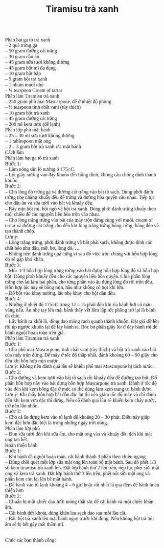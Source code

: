 ﻿---
id: 11
title: Tiramisu trà xanh
layout: EventPage
category: events
path: '/events/11-Tiramisu-tra-xanh/'
key: 11-Tiramisu-tra-xanh

meta: Tiramisu trà xanh
keywords: Tiramisu trà xanh

---
<html>

<head>
<meta http-equiv=Content-Type content="text/html; charset=windows-1252">
<meta name=Generator content="Microsoft Word 15 (filtered)">
<style>
<!--
 /* Font Definitions */
 @font-face
	{font-family:"Cambria Math";
	panose-1:2 4 5 3 5 4 6 3 2 4;}
@font-face
	{font-family:Calibri;
	panose-1:2 15 5 2 2 2 4 3 2 4;}
@font-face
	{font-family:Tahoma;
	panose-1:2 11 6 4 3 5 4 4 2 4;}
 /* Style Definitions */
 p.MsoNormal, li.MsoNormal, div.MsoNormal
	{margin:0cm;
	margin-bottom:.0001pt;
	line-height:115%;
	font-size:12.0pt;
	font-family:"Times New Roman",serif;}
h2
	{mso-style-link:"Heading 2 Char";
	margin-right:0cm;
	margin-left:0cm;
	font-size:18.0pt;
	font-family:"Times New Roman",serif;
	font-weight:bold;}
p.MsoHeader, li.MsoHeader, div.MsoHeader
	{mso-style-link:"Header Char";
	margin:0cm;
	margin-bottom:.0001pt;
	font-size:12.0pt;
	font-family:"Times New Roman",serif;}
p.MsoFooter, li.MsoFooter, div.MsoFooter
	{mso-style-link:"Footer Char";
	margin:0cm;
	margin-bottom:.0001pt;
	font-size:12.0pt;
	font-family:"Times New Roman",serif;}
p
	{margin-right:0cm;
	margin-left:0cm;
	font-size:12.0pt;
	font-family:"Times New Roman",serif;}
p.MsoAcetate, li.MsoAcetate, div.MsoAcetate
	{mso-style-link:"Balloon Text Char";
	margin:0cm;
	margin-bottom:.0001pt;
	font-size:8.0pt;
	font-family:"Tahoma",sans-serif;}
span.Heading2Char
	{mso-style-name:"Heading 2 Char";
	mso-style-link:"Heading 2";
	font-family:"Times New Roman",serif;
	font-weight:bold;}
span.HeaderChar
	{mso-style-name:"Header Char";
	mso-style-link:Header;}
span.FooterChar
	{mso-style-name:"Footer Char";
	mso-style-link:Footer;}
span.BalloonTextChar
	{mso-style-name:"Balloon Text Char";
	mso-style-link:"Balloon Text";
	font-family:"Tahoma",sans-serif;}
.MsoChpDefault
	{font-size:12.0pt;}
.MsoPapDefault
	{line-height:115%;}
 /* Page Definitions */
 @page WordSection1
	{size:21.0cm 842.0pt;
	margin:2.0cm 2.0cm 2.0cm 2.0cm;}
div.WordSection1
	{page:WordSection1;}
 /* List Definitions */
 ol
	{margin-bottom:0cm;}
ul
	{margin-bottom:0cm;}
-->
</style>

</head>

<body lang=EN-US>

<div class=WordSection1>

<p class=MsoNormal>&nbsp;</p>

<p class=MsoNormal>Ph&#7847;n b&#7841;t ga tô trà xanh</p>

<p class=MsoNormal>– 2 qu&#7843; tr&#7913;ng gà</p>

<p class=MsoNormal>– 50 gram &#273;&#432;&#7901;ng cát tr&#7855;ng</p>

<p class=MsoNormal>– 30 gram d&#7847;u &#259;n</p>

<p class=MsoNormal>– 45 gram s&#7919;a t&#432;&#417;i không &#273;&#432;&#7901;ng</p>

<p class=MsoNormal>– 45 gram b&#7897;t mì &#273;a d&#7909;ng</p>

<p class=MsoNormal>– 10 gram b&#7897;t b&#7855;p</p>

<p class=MsoNormal>– 5 gram b&#7897;t trà xanh</p>

<p class=MsoNormal>– 1 nhúm mu&#7889;i nh&#7887;</p>

<p class=MsoNormal>– ¼ teaspoon Cream of tartar</p>

<p class=MsoNormal>Ph&#7847;n làm Tiramisu trà xanh</p>

<p class=MsoNormal>– 250 gram phô mai Mascarpone, &#273;&#7875; &#7903; nhi&#7879;t
&#273;&#7897; phòng</p>

<p class=MsoNormal>– ½ teaspoon tinh ch&#7845;t vani (tùy thích)</p>

<p class=MsoNormal>– 10 gram b&#7897;t trà xanh</p>

<p class=MsoNormal>– 45 gram &#273;&#432;&#7901;ng cát tr&#7855;ng </p>

<p class=MsoNormal>– 200 ml kem t&#432;&#417;i (&#273;&#7875; l&#7841;nh)</p>

<p class=MsoNormal>Ph&#7847;n l&#7899;p ph&#7911; m&#7863;t bánh</p>

<p class=MsoNormal>– 25 – 30 ml s&#7919;a t&#432;&#417;i không &#273;&#432;&#7901;ng</p>

<p class=MsoNormal>– 1 tablespoon m&#7853;t ong</p>

<p class=MsoNormal>– 2 – 3 gram b&#7897;t trà xanh r&#7855;c m&#7863;t bánh</p>

<p class=MsoNormal>Cách làm </p>

<p class=MsoNormal>Ph&#7847;n làm b&#7841;t ga tô trà xanh</p>

<p class=MsoNormal>B&#432;&#7899;c 1:</p>

<p class=MsoNormal>– Làm nóng s&#7861;n lò n&#432;&#7899;ng &#7903; 175&#9675;C.</p>

<p class=MsoNormal>– Lót gi&#7845;y n&#432;&#7899;ng vào &#273;áy khuôn &#273;&#7875;
ch&#7889;ng dính, không c&#7847;n ch&#7889;ng dính thành khuôn.</p>

<p class=MsoNormal>B&#432;&#7899;c 2:</p>

<p class=MsoNormal>– Cho lòng &#273;&#7887; tr&#7913;ng gà và &#273;&#432;&#7901;ng
cát tr&#7855;ng vào bát tô s&#7841;ch. Dùng ph&#7899;i &#273;ánh tr&#7913;ng nh&#7865;
nhàng khu&#7845;y &#273;&#7873;u &#273;&#7875; tr&#7913;ng và &#273;&#432;&#7901;ng
hòa quy&#7879;n vào nhau. Ti&#7871;p t&#7909;c cho d&#7847;u &#259;n và s&#7919;a
t&#432;&#417;i vào bát và khu&#7845;y &#273;&#7873;u.</p>

<p class=MsoNormal>– Rây m&#7883;n b&#7897;t mì, b&#7897;t ngô và b&#7897;t trà
xanh. Dùng ph&#7899;i &#273;ánh tr&#7913;ng khu&#7845;y theo m&#7897;t chi&#7873;u
&#273;&#7875; các nguyên li&#7879;u hòa tr&#7897;n vào nhau.</p>

<p class=MsoNormal>– Cho lòng tr&#7855;ng tr&#7913;ng vào bát c&#7911;a máy tr&#7897;n
&#273;&#7913;ng cùng v&#7899;i mu&#7889;i, cream of tartar và &#273;&#432;&#7901;ng
cát tr&#7855;ng cho &#273;&#7871;n khi lòng tr&#7855;ng tr&#7913;ng bông c&#7913;ng,
bóng d&#7867;o và t&#7841;o thành chóp.</p>

<p class=MsoNormal>L&#432;u ý:</p>

<p class=MsoNormal>– Lòng tr&#7855;ng tr&#7913;ng, ph&#7899;i &#273;ánh tr&#7913;ng
và bát ph&#7843;i s&#7841;ch, không &#273;&#432;&#7907;c dính các ch&#7845;t
béo nh&#432; d&#7847;u, m&#7905;, b&#417;, lòng &#273;&#7887;, …</p>

<p class=MsoNormal>– Không nên &#273;ánh tr&#7913;ng quá c&#7913;ng vì sau
&#273;ó vi&#7879;c tr&#7897;n chúng v&#7899;i h&#7895;n h&#7907;p lòng &#273;&#7887;
s&#7869; g&#7863;p khó kh&#259;n.</p>

<p class=MsoNormal>B&#432;&#7899;c 3:</p>

<p class=MsoNormal>– Múc 1/3 h&#7895;n h&#7907;p lòng tr&#7855;ng tr&#7913;ng
vào bát &#273;&#7921;ng h&#7895;n h&#7907;p lòng &#273;&#7887; và h&#7895;n h&#7907;p
b&#7897;t. Dùng ph&#7899;i khu&#7845;y &#273;&#7873;u cho các nguyên li&#7879;u
hòa quy&#7879;n. Chia ph&#7847;n lòng tr&#7855;ng còn l&#7841;i làm hai ph&#7847;n,
cho t&#7915;ng ph&#7847;n vào âu &#273;&#7921;ng lòng &#273;&#7887; r&#7891;i
tr&#7897;n &#273;&#7873;u. H&#7895;n h&#7907;p lúc này s&#7869; bông m&#7883;n,
h&#7847;u nh&#432; không có b&#7885;t khí l&#7899;n.</p>

<p class=MsoNormal>– &#272;&#7893; b&#7897;t vào khay n&#432;&#7899;ng, l&#7855;c
nh&#7865; khay cho b&#7897;t dàn &#273;&#7873;u.</p>

<p class=MsoNormal>B&#432;&#7899;c 4:</p>

<p class=MsoNormal>– N&#432;&#7899;ng &#7903; nhi&#7879;t &#273;&#7897; 175&#9675;C
trong 12 – 15 phút &#273;&#7871;n khi rìa bánh h&#417;i có màu vàng nâu. &#7844;n
nh&#7865; tay lên m&#7863;t bánh th&#7845;y v&#7871;t lõm l&#7853;p t&#7913;c
ph&#7891;ng tr&#7903; l&#7841;i là bánh &#273;ã chín.</p>

<p class=MsoNormal>– L&#7845;y bánh ra kh&#7887;i lò, dùng dao m&#7887;ng r&#7841;ch
quanh thành khuôn. &#272;&#7863;t giá &#273;&#7905; lên r&#7891;i úp ng&#432;&#7907;c
khuôn l&#7841;i &#273;&#7875; l&#7845;y bánh ra. Bóc b&#7887; ph&#7847;n gi&#7845;y
lót &#7903; &#273;áy bánh r&#7891;i &#273;&#7875; bánh ngu&#7897;i hoàn toàn
trên giá.</p>

<p class=MsoNormal>Ph&#7847;n làm Tiramisu trà xanh</p>

<p class=MsoNormal>B&#432;&#7899;c 1:</p>

<p class=MsoNormal>– Cho phô mai Mascarpone, tinh ch&#7845;t vani (tùy thích)
và b&#7897;t trà xanh vào bát c&#7911;a máy tr&#7897;n &#273;&#7913;ng. &#272;&#7875;
máy &#7903; t&#7889;c &#273;&#7897; th&#7845;p nh&#7845;t, &#273;ánh kho&#7843;ng
60 – 90 giây cho &#273;&#7871;n khi h&#7895;n h&#7907;p m&#7883;n m&#432;&#7907;n.</p>

<p class=MsoNormal>L&#432;u ý: Không nên &#273;ánh quá lâu s&#7869; khi&#7871;n
phô mai Mascarpone b&#7883; tách n&#432;&#7899;c.</p>

<p class=MsoNormal>B&#432;&#7899;c 2:</p>

<p class=MsoNormal>– Cho &#273;&#432;&#7901;ng và kem t&#432;&#417;i vào bát tô
s&#7841;ch r&#7891;i khu&#7845;y &#273;&#7873;u &#273;&#7875; &#273;&#432;&#7901;ng
tan b&#7899;t. &#272;&#7893; ph&#7847;n h&#7895;n h&#7907;p này vào bát &#273;&#7921;ng
h&#7895;n h&#7907;p Mascarpone trà xanh. &#272;ánh &#7903; t&#7889;c &#273;&#7897;
v&#7915;a &#273;&#7871;n khi kem bông &#273;&#7863;c &#7903; m&#7913;c có th&#7875;
dùng làm kem trang trí bánh &#273;&#432;&#7907;c.</p>

<p class=MsoNormal>L&#432;u ý: Khi th&#7845;y h&#7895;n h&#7907;p b&#7855;t
&#273;&#7847;u &#273;&#7863;c l&#7841;i thì nên gi&#7843;m t&#7889;c &#273;&#7897;
máy và ch&#7881; &#273;ánh &#273;&#7871;n khi kem v&#7915;a &#273;&#7863;c thì
d&#7915;ng. N&#7871;u c&#7889; &#273;ánh quá lâu s&#7869; khi&#7871;n kem ch&#7843;y
n&#432;&#7899;c, tr&#7903; nên l&#7893;n nh&#7893;n.</p>

<p class=MsoNormal>B&#432;&#7899;c 3:</p>

<p class=MsoNormal>– Cho c&#7843; âu &#273;&#7921;ng kem vào t&#7911; l&#7841;nh
&#273;&#7875; kho&#7843;ng 20 – 30 phút. &#272;i&#7873;u này giúp kem &#273;&#7863;c
h&#417;n &#273;&#7863;c bi&#7879;t là trong nh&#7919;ng ngày tr&#7901;i nóng.</p>

<p class=MsoNormal>Ph&#7847;n làm l&#7899;p ph&#7911;</p>

<p class=MsoNormal>– &#272;un s&#7919;a t&#432;&#417;i &#273;&#7871;n khi s&#7919;a
&#7845;m, cho m&#7853;t ong vào và khu&#7845;y &#273;&#7873;u &#273;&#7871;n
khi m&#7853;t ong tan h&#7871;t.</p>

<p class=MsoNormal>Hoàn thi&#7879;n bánh</p>

<p class=MsoNormal>B&#432;&#7899;c 1:</p>

<p class=MsoNormal>– Khi bánh &#273;ã ngu&#7897;i hoàn toàn, c&#7855;t bánh
thành 3 ph&#7847;n theo chi&#7873;u ngang.</p>

<p class=MsoNormal>– Dùng ch&#7893;i quét m&#7897;t l&#7899;p s&#7919;a m&#7853;t
ong lên toàn b&#7897; m&#7863;t bánh. Sau &#273;ó ph&#7871;t 1/3 s&#7889; kem
tiramisu trà xanh lên. &#272;&#7863;t l&#7899;p bánh th&#7913; 2 lên trên, ti&#7871;p
t&#7909;c ph&#7871;t s&#7919;a m&#7853;t ong và kem trà xanh. &#272;&#7863;t l&#7899;p
bánh th&#7913; 3 lên trên, ph&#7871;t n&#7889;t s&#7919;a m&#7853;t ong và ph&#7847;n
kem còn l&#7841;i lên b&#7873; m&#7863;t bánh.</p>

<p class=MsoNormal>– &#272;&#7875; bánh vào t&#7911; l&#7841;nh kho&#7843;ng 4
– 6 gi&#7901; ho&#7863;c t&#7889;t nh&#7845;t là qua &#273;êm &#273;&#7875;
bánh hoàn thi&#7879;n h&#417;n</p>

<p class=MsoNormal>B&#432;&#7899;c 2:</p>

<p class=MsoNormal>– Chu&#7849;n b&#7883; m&#7897;t chi&#7871;c dao l&#432;&#7905;i
m&#7887;ng th&#7853;t s&#7855;c &#273;&#7875; c&#7855;t bánh và m&#7897;t chi&#7871;c
kh&#259;n &#7849;m.</p>

<p class=MsoNormal>– C&#7855;t bánh d&#7913;t khoát, dùng kh&#259;n lau s&#7841;ch
dao sau m&#7895;i l&#7847;n c&#7855;t.</p>

<p class=MsoNormal>– R&#7855;c b&#7897;t trà xanh lên m&#7863;t bánh ngay
tr&#432;&#7899;c khi dùng. N&#7871;u không b&#7897;t trà hút &#7849;m s&#7869;
b&#7883; b&#7871;t gây m&#7845;t th&#7849;m m&#297;.</p>

<p class=MsoNormal>&nbsp;</p>

Chúc các bạn thành công!
</div>

</body>

</html>








